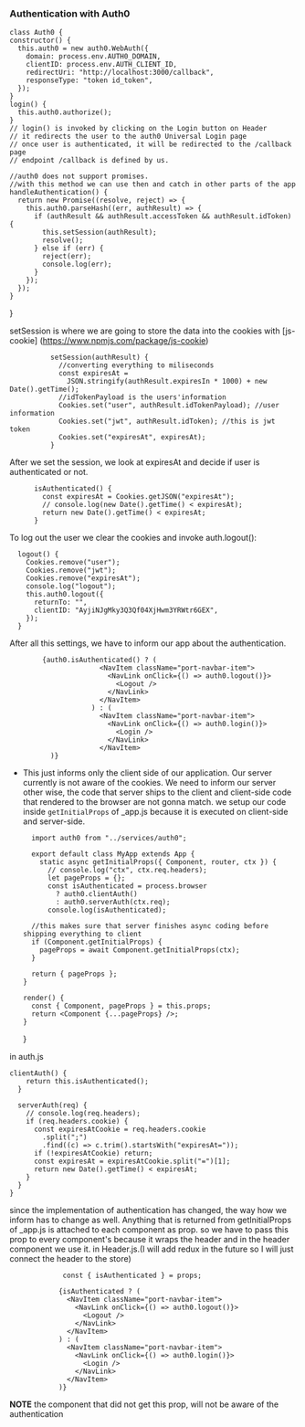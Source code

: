 ### Authentication with Auth0

    class Auth0 {
    constructor() {
      this.auth0 = new auth0.WebAuth({
        domain: process.env.AUTH0_DOMAIN,
        clientID: process.env.AUTH_CLIENT_ID,
        redirectUri: "http://localhost:3000/callback",
        responseType: "token id_token",
      });
    }
    login() {
      this.auth0.authorize();
    }
    // login() is invoked by clicking on the Login button on Header
    // it redirects the user to the auth0 Universal Login page
    // once user is authenticated, it will be redirected to the /callback page
    // endpoint /callback is defined by us.

    //auth0 does not support promises. 
    //with this method we can use then and catch in other parts of the app
    handleAuthentication() {
      return new Promise((resolve, reject) => {
        this.auth0.parseHash((err, authResult) => {
          if (authResult && authResult.accessToken && authResult.idToken) {
            this.setSession(authResult); 
            resolve();
          } else if (err) {
            reject(err);
            console.log(err);
          }
        });
      });
    }
    
  }
  
  setSession is where we are going to store the data into the cookies with [js-cookie] (https://www.npmjs.com/package/js-cookie)
  
              setSession(authResult) {
                //converting everything to miliseconds
                const expiresAt =
                  JSON.stringify(authResult.expiresIn * 1000) + new Date().getTime();
                //idTokenPayload is the users'information
                Cookies.set("user", authResult.idTokenPayload); //user information
                Cookies.set("jwt", authResult.idToken); //this is jwt token
                Cookies.set("expiresAt", expiresAt);
              }
  
  After we set the session, we look at expiresAt and decide if user is authenticated or not.
  
          isAuthenticated() {
            const expiresAt = Cookies.getJSON("expiresAt");
            // console.log(new Date().getTime() < expiresAt);
            return new Date().getTime() < expiresAt;
          }
  
  To log out the user we clear the cookies and invoke auth.logout():
  
      logout() {
        Cookies.remove("user");
        Cookies.remove("jwt");
        Cookies.remove("expiresAt");
        console.log("logout");
        this.auth0.logout({
          returnTo: "",
          clientID: "AyjiNJgMky3Q3Qf04XjHwm3YRWtr6GEX",
        });
      }

After all this settings, we have to inform our app about the authentication. 

            {auth0.isAuthenticated() ? (
                          <NavItem className="port-navbar-item">
                            <NavLink onClick={() => auth0.logout()}>
                              <Logout />
                            </NavLink>
                          </NavItem>
                        ) : (
                          <NavItem className="port-navbar-item">
                            <NavLink onClick={() => auth0.login()}>
                              <Login />
                            </NavLink>
                          </NavItem>
              )}

- This  just informs only the client side of our application. Our server currently is not aware of the cookies. We need to inform our server other wise, the code that server ships to the client and client-side code that rendered to the browser are not gonna match. we setup our code inside `getInitialProps` of _app.js because it is executed on client-side and server-side.

        import auth0 from "../services/auth0";

        export default class MyApp extends App {
          static async getInitialProps({ Component, router, ctx }) {
            // console.log("ctx", ctx.req.headers);
            let pageProps = {};
            const isAuthenticated = process.browser
              ? auth0.clientAuth()
              : auth0.serverAuth(ctx.req);
            console.log(isAuthenticated);

        //this makes sure that server finishes async coding before shipping everything to client
        if (Component.getInitialProps) {
          pageProps = await Component.getInitialProps(ctx);
        }

        return { pageProps };
      }

      render() {
        const { Component, pageProps } = this.props;
        return <Component {...pageProps} />;
      }
     }

in auth.js

    clientAuth() {
        return this.isAuthenticated();
      }

      serverAuth(req) {
        // console.log(req.headers);
        if (req.headers.cookie) {
          const expiresAtCookie = req.headers.cookie
            .split(";")
            .find((c) => c.trim().startsWith("expiresAt="));
          if (!expiresAtCookie) return;
          const expiresAt = expiresAtCookie.split("=")[1];
          return new Date().getTime() < expiresAt;
        }
      }
    }

since the implementation of authentication has changed, the way how we inform has to change as well. Anything that is returned from getInitialProps of _app.js is attached to each component as prop. so we have to pass this prop to every component's <BaseLayout/> because it wraps the header and in the header component we use it. in Header.js.(I will add redux in the future so I will just connect the header to the store)

                 const { isAuthenticated } = props;

                {isAuthenticated ? (
                  <NavItem className="port-navbar-item">
                    <NavLink onClick={() => auth0.logout()}>
                      <Logout />
                    </NavLink>
                  </NavItem>
                ) : (
                  <NavItem className="port-navbar-item">
                    <NavLink onClick={() => auth0.login()}>
                      <Login />
                    </NavLink>
                  </NavItem>
                )}

**NOTE** the component that did not get this prop, will not be aware of the authentication
